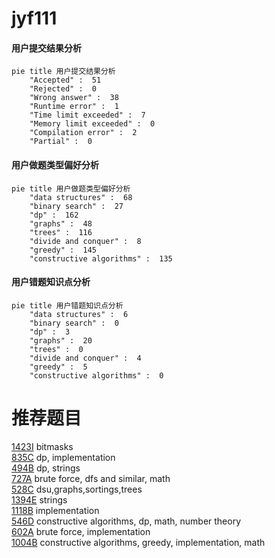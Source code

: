 # jyf111

<!-- tabs:start -->



#### **用户提交结果分析**

```mermaid
pie title 用户提交结果分析
    "Accepted" :  51
    "Rejected" :  0
    "Wrong answer" :  38
    "Runtime error" :  1
    "Time limit exceeded" :  7
    "Memory limit exceeded" :  0
    "Compilation error" :  2
    "Partial" :  0
```

#### **用户做题类型偏好分析**

```mermaid
pie title 用户做题类型偏好分析
    "data structures" :  68
    "binary search" :  27
    "dp" :  162
    "graphs" :  48
    "trees" :  116
    "divide and conquer" :  8
    "greedy" :  145
    "constructive algorithms" :  135
```
#### **用户错题知识点分析**

```mermaid
pie title 用户错题知识点分析
    "data structures" :  6
    "binary search" :  0
    "dp" :  3
    "graphs" :  20
    "trees" :  0
    "divide and conquer" :  4
    "greedy" :  5
    "constructive algorithms" :  0
```



<!-- tabs:end -->
# 推荐题目
[1423I](https://codeforces.com/contest/1423/problem/I)		bitmasks		  
[835C](https://codeforces.com/contest/835/problem/C)		dp,
                        implementation		  
[494B](https://codeforces.com/contest/494/problem/B)		dp,
                        strings		  
[727A](https://codeforces.com/contest/727/problem/A)		brute force,
                        dfs and similar,
                        math		  
[528C](https://codeforces.com/contest/528/problem/C)		dsu,graphs,sortings,trees		  
[1394E](https://codeforces.com/contest/1394/problem/E)		strings		  
[1118B](https://codeforces.com/contest/1118/problem/B)		implementation		  
[546D](https://codeforces.com/contest/546/problem/D)		constructive algorithms,
                        dp,
                        math,
                        number theory		  
[602A](https://codeforces.com/contest/602/problem/A)		brute force,
                        implementation		  
[1004B](https://codeforces.com/contest/1004/problem/B)		constructive algorithms,
                        greedy,
                        implementation,
                        math		  
